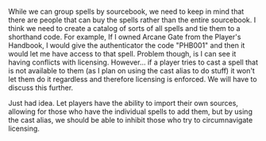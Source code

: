 While we can group spells by sourcebook, we need to keep in mind that there are people that can buy the spells rather than the entire sourcebook. I think we need to create a catalog of sorts of all spells and tie them to a shorthand code. For example, If I owned Arcane Gate from the Player's Handbook, I would give the authenticator the code "PHB001" and then it would let me have access to that spell. Problem though, is I can see it having conflicts with licensing. However... if a player tries to cast a spell that is not available to them (as I plan on using the cast alias to do stuff) it won't let them do it regardless and therefore licensing is enforced. We will have to discuss this further.

Just had idea. Let players have the ability to import their own sources, allowing for those who have the individual spells to add them, but by using the cast alias, we should be able to inhibit those who try to circumnavigate licensing.